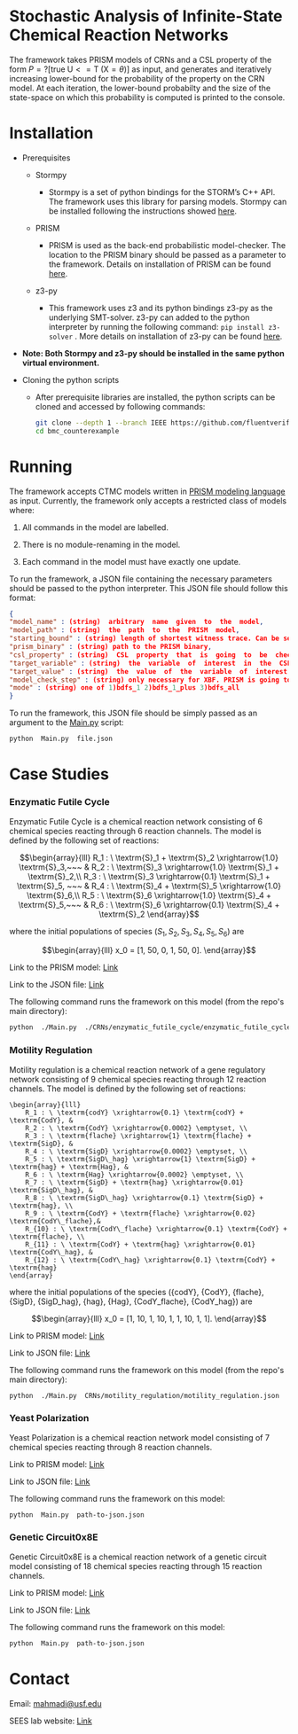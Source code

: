 
# Stochastic Analysis of Infinite-State Chemical Reaction Networks

The framework takes PRISM models of CRNs and a CSL property of the form $P=? [\textrm{true} \; \textrm{U}<=\textrm{T} \;  (\textrm{X}=\theta)]$ as input, and generates and iteratively increasing lower-bound for the probability of the property on the CRN model.
At each iteration, the lower-bound probabilty and the size of the state-space on which this probability is computed is printed to the console.

# Installation

- Prerequisites

	- Stormpy

		- Stormpy is a set of python bindings for the STORM’s C++ API. The framework uses this library for parsing models. Stormpy can be installed following the instructions showed [here](https://moves-rwth.github.io/stormpy/installation.html#installation-steps).

	- PRISM

		- PRISM is used as the back-end probabilistic model-checker. The location to the PRISM binary should be passed as a parameter to the framework. Details on installation of PRISM can be found [here](https://www.prismmodelchecker.org/manual/InstallingPRISM/Instructions).

	- z3-py

		- This framework uses z3 and its python bindings z3-py as the underlying SMT-solver. z3-py can added to the python interpreter by running the following command: `pip install z3-solver` . More details on installation of z3-py can be found [here](https://github.com/Z3Prover/z3?tab=readme-ov-file#z3-bindings).

- **Note: Both Stormpy and z3-py should be installed in the same python virtual environment.**

- Cloning the python scripts
	
	- After prerequisite libraries are installed, the python scripts can be cloned and accessed by following commands:
		 ```bash
		git clone --depth 1 --branch IEEE https://github.com/fluentverification/bmc_counterexample.git
		cd bmc_counterexample
		```


# Running

The framework accepts CTMC models written in [PRISM modeling language](https://www.prismmodelchecker.org/manual/ThePRISMLanguage/Introduction) as input. Currently, the framework only accepts a restricted class of models where:

1. All commands in the model are labelled.

2. There is no module-renaming in the model.

3. Each command in the model must have exactly one update.

To run the framework, a JSON file containing the necessary parameters should be passed to the python interpreter. This JSON file should follow this format:

```json
{
"model_name" : (string)  arbitrary  name  given  to  the  model,
"model_path" : (string)  the  path  to  the  PRISM  model,
"starting_bound" : (string) length of shortest witness trace. Can be set to 1 if not known,
"prism_binary" : (string) path to the PRISM binary,
"csl_property" : (string)  CSL  property  that  is  going  to  be  checked,
"target_variable" : (string)  the  variable  of  interest  in  the  CSL  property,
"target_value" : (string)  the  value  of  the  variable  of  interest  in  the  CSL  property,
"model_check_step" : (string) only necessary for XBF. PRISM is going to be called after the size of state space has increased by at least this value,
"mode" : (string) one of 1)bdfs_1 2)bdfs_1_plus 3)bdfs_all
}
```

To run the framework, this JSON file should be simply passed as an argument to the [Main.py](http://Main.py) script:

```bash
python  Main.py  file.json
```  

# Case Studies  

### Enzymatic Futile Cycle

Enzymatic Futile Cycle is a chemical reaction network consisting of 6 chemical species reacting through 6 reaction channels. The model is defined by the following set of reactions:

```math
\begin{array}{lll}
    R_1 : \ \textrm{S}_1 + \textrm{S}_2 \xrightarrow{1.0} \textrm{S}_3,~~~ &
    R_2 : \ \textrm{S}_3 \xrightarrow{1.0} \textrm{S}_1 + \textrm{S}_2,\\
    R_3 : \ \textrm{S}_3 \xrightarrow{0.1} \textrm{S}_1 + \textrm{S}_5, ~~~ &
    R_4 : \ \textrm{S}_4 + \textrm{S}_5 \xrightarrow{1.0} \textrm{S}_6,\\
    R_5 : \ \textrm{S}_6 \xrightarrow{1.0} \textrm{S}_4 + \textrm{S}_5,~~~ &
    R_6 : \ \textrm{S}_6 \xrightarrow{0.1} \textrm{S}_4 + \textrm{S}_2
\end{array}
```
where the initial populations of species $(S_1, S_2, S_3, S_4, S_5, S_6)$ are 
```math
\begin{array}{lll}
    x_0 = [1, 50, 0, 1, 50, 0].
\end{array}
```


Link to the PRISM model: [Link](https://github.com/fluentverification/bmc_counterexample/blob/IEEE/CRNs/enzymatic_futile_cycle/enzym_unb.sm)

Link to the JSON file: [Link](https://github.com/fluentverification/bmc_counterexample/blob/IEEE/CRNs/enzymatic_futile_cycle/enzymatic_futile_cycle.json)

The following command runs the framework on this model (from the repo's main directory):

```bash
python  ./Main.py  ./CRNs/enzymatic_futile_cycle/enzymatic_futile_cycle.json
```

### Motility Regulation

Motility regulation is a chemical reaction network of a gene regulatory network consisting of 9 chemical species reacting through 12 reaction channels. The model is defined by the following set of reactions:

```
\begin{array}{lll}
    R_1 : \ \textrm{codY} \xrightarrow{0.1} \textrm{codY} + \textrm{CodY}, &
    R_2 : \ \textrm{CodY} \xrightarrow{0.0002} \emptyset, \\
    R_3 : \ \textrm{flache} \xrightarrow{1} \textrm{flache} + \textrm{SigD}, &
    R_4 : \ \textrm{SigD} \xrightarrow{0.0002} \emptyset, \\
    R_5 : \ \textrm{SigD\_hag} \xrightarrow{1} \textrm{SigD} + \textrm{hag} + \textrm{Hag}, &
    R_6 : \ \textrm{Hag} \xrightarrow{0.0002} \emptyset, \\
    R_7 : \ \textrm{SigD} + \textrm{hag} \xrightarrow{0.01} \textrm{SigD\_hag}, &
    R_8 : \ \textrm{SigD\_hag} \xrightarrow{0.1} \textrm{SigD} + \textrm{hag}, \\
    R_9 : \ \textrm{CodY} + \textrm{flache} \xrightarrow{0.02} \textrm{CodY\_flache},&
    R_{10} : \ \textrm{CodY\_flache} \xrightarrow{0.1} \textrm{CodY} + \textrm{flache}, \\
    R_{11} : \ \textrm{CodY} + \textrm{hag} \xrightarrow{0.01} \textrm{CodY\_hag}, &
    R_{12} : \ \textrm{CodY\_hag} \xrightarrow{0.1} \textrm{CodY} + \textrm{hag} 
\end{array}
```

where the initial populations of the species 
({codY}, {CodY}, {flache}, {SigD}, {SigD\_hag}, {hag}, {Hag}, {CodY\_flache}, {CodY\_hag})
are 

```math
\begin{array}{lll}
    x_0 = [1, 10, 1, 10, 1, 1, 10, 1, 1].
\end{array}
```

Link to PRISM model: [Link](https://github.com/fluentverification/bmc_counterexample/blob/IEEE/CRNs/motility_regulation/motility_unb.sm)

Link to JSON file: [Link](https://github.com/fluentverification/bmc_counterexample/blob/IEEE/CRNs/motility_regulation/motility_regulation.json) 

The following command runs the framework on this model (from the repo's main directory):

```bash
python  ./Main.py  CRNs/motility_regulation/motility_regulation.json
```

### Yeast Polarization

Yeast Polarization is a chemical reaction network model consisting of 7 chemical species reacting through 8 reaction channels.

Link to PRISM model: [Link](https://github.com/fluentverification/bmc_counterexample/blob/qest2024/CRNs/yeast_polarization/yeast_unb.sm) 

Link to JSON file: [Link](https://github.com/fluentverification/bmc_counterexample/blob/qest2024/CRNs/yeast_polarization/yeast_polarization.json)

The following command runs the framework on this model:

```bash
python  Main.py  path-to-json.json
```

### Genetic Circuit0x8E  

Genetic Circuit0x8E is a chemical reaction network of a genetic circuit model consisting of 18 chemical species reacting through 15 reaction channels.

Link to PRISM model: [Link](https://github.com/fluentverification/bmc_counterexample/blob/qest2024/CRNs/circuit0x8E/Circuit0x8E_100to111_unb.sm)

Link to JSON file: [Link](https://github.com/fluentverification/bmc_counterexample/blob/qest2024/CRNs/circuit0x8E/circuit0x8E.json)

The following command runs the framework on this model:

```bash
python  Main.py  path-to-json.json
```

# Contact

Email: mahmadi@usf.edu

SEES lab website: [Link](https://sees-usf.github.io/)
